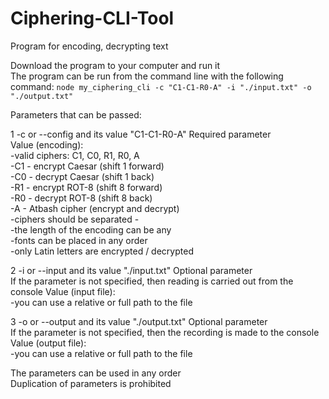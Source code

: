 # Ciphering-CLI-Tool
Program for encoding, decrypting text

Download the program to your computer and run it  
The program can be run from the command line with the following command:   `node my_ciphering_cli -c "C1-C1-R0-A" -i "./input.txt" -o "./output.txt"` 

Parameters that can be passed:

1 -c or --config and its value "C1-C1-R0-A" Required parameter  
 Value (encoding):  
  -valid ciphers: C1, C0, R1, R0, A  
  -C1 - encrypt Caesar (shift 1 forward)  
  -C0 - decrypt Caesar (shift 1 back)  
  -R1 - encrypt ROT-8 (shift 8 forward)  
  -R0 - decrypt ROT-8 (shift 8 back)  
  -A - Atbash cipher (encrypt and decrypt)  
  -ciphers should be separated -  
  -the length of the encoding can be any  
  -fonts can be placed in any order  
  -only Latin letters are encrypted / decrypted  

2 -i or --input and its value "./input.txt" Optional parameter  
  If the parameter is not specified, then reading is carried out from the console
  Value (input file):  
    -you can use a relative or full path to the file  

3 -o or --output and its value "./output.txt" Optional parameter  
  If the parameter is not specified, then the recording is made to the console  
  Value (output file):  
    -you can use a relative or full path to the file  

The parameters can be used in any order  
Duplication of parameters is prohibited